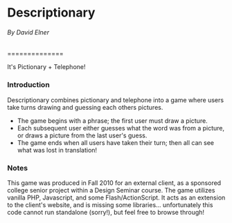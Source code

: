 # Descriptionary
###### By David Elner
==============

It's Pictionary + Telephone!

### Introduction

Descriptionary combines pictionary and telephone into a game where users take turns drawing and guessing each others pictures.

* The game begins with a phrase; the first user must draw a picture.
* Each subsequent user either guesses what the word was from a picture, or draws a picture from the last user's guess.
* The game ends when all users have taken their turn; then all can see what was lost in translation!

### Notes

This game was produced in Fall 2010 for an external client, as a sponsored college senior project within a Design Seminar course. The game utilizes vanilla PHP, Javascript, and some Flash/ActionScript. It acts as an extension to the client's website, and is missing some libraries... unfortunately this code cannot run standalone (sorry!), but feel free to browse through!
